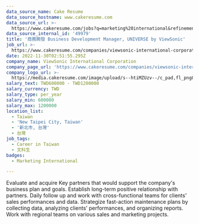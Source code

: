 ```yaml
---
data_source_name: Cake Resume
data_source_hostname: www.cakeresume.com
data_source_url: >-
  https://www.cakeresume.com/jobs?q=marketing%20international&refinementList%5Blang_name%5D%5B0%5D=English&refinementList%5Bsalary_type%5D=per_year&range%5Bsalary_range%5D%5Bmin%5D=1000000
data_source_internal_id: '49979'
title: '商務開發 Business Development Manager, UNIVERSE by ViewSonic'
job_url: >-
  https://www.cakeresume.com/companies/viewsonic-international-corporation/jobs/f41990
date: 2022-11-30T02:51:55.295Z
company_name: ViewSonic International Corporation
company_page_url: 'https://www.cakeresume.com/companies/viewsonic-international-corporation'
company_logo_url: >-
  https://media.cakeresume.com/image/upload/s--htiMZUzv--/c_pad,fl_png8,h_200,w_200/v1655364380/tbpy1o9a5dyoftd0j1kc.png
salary_text: TWD600000 - TWD1200000
salary_currency: TWD
salary_type: per_year
salary_min: 600000
salary_max: 1200000
location_list:
  - Taiwan
  - 'New Taipei City, Taiwan'
  - '新北市, 台灣'
  - 台灣
job_tags:
  - Career in Taiwan
  - 文科生
badges:
  - Marketing International

---
```


Evaluate and acquire Key partners that would support the company's business plan and goals. Establish long-term positive relationship with partners. Daily follow up and work with cross-functional teams for clients' sales performances and data. Strategize fast-action maintenance plans by collecting data, analyzing clients' performances, and organizing reports. Work with regional teams on various sales and marketing projects.